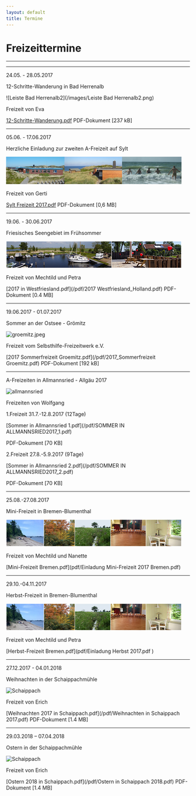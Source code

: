 ```yaml
---
layout: default
title: Termine
---
```

# Freizeittermine

------------------------------------------------------------------
-------------------------------------------------------------------

24.05. - 28.05.2017

12-Schritte-Wanderung in Bad Herrenalb

![Leiste Bad Herrenalb2](/images/Leiste Bad Herrenalb2.png)

Freizeit von Eva

[12-Schritte-Wanderung.pdf](/pdf/12-Schritte-Wanderung.pdf)
PDF-Dokument [237 kB]

-------------------------------------------------------------------

05.06. - 17.06.2017

Herzliche Einladung zur zweiten A-Freizeit auf Sylt  

![Sylt](/images/leiste-sylt-2.png)

Freizeit von Gerti

[Sylt Freizeit 2017.pdf](/pdf/Sylt_Freizeit_2017_Adresse_anonym.pdf)
PDF-Dokument [0,6 MB]

---------------------------------------------------------------------

19.06. - 30.06.2017

Friesisches Seengebiet im Frühsommer

![Leiste_Friesland](/images/Leiste_Friesland.jpg)

Freizeit von Mechtild und Petra

[2017 in Westfriesland.pdf](/pdf/2017 Westfriesland_Holland.pdf)
PDF-Dokument [0.4 MB]

---------------------------------------------------------------------

19.06.2017 - 01.07.2017

Sommer an der Ostsee - Grömitz

![groemitz.jpeg](/images/groemitz.jpeg)

Freizeit vom Selbsthilfe-Freizeitwerk e.V.

[2017 Sommerfreizeit Groemitz.pdf](/pdf/2017_Sommerfreizeit Groemitz.pdf)
PDF-Dokument [192 kB]

---------------------------------------------------------------------

A-Freizeiten in Allmannsried - Allgäu 2017

![allmannsried](/images/allmansried.jpeg)

Freizeiten von Wolfgang 

1.Freizeit 31.7.-12.8.2017 (12Tage)

[Sommer in Allmannsried 1.pdf](/pdf/SOMMER IN ALLMANNSRIED2017_1.pdf)

PDF-Dokument [70 KB]

2.Freizeit 27.8.-5.9.2017   (9Tage)

[Sommer in Allmannsried 2.pdf](/pdf/SOMMER IN ALLMANNSRIED2017_2.pdf)

PDF-Dokument [70 KB]

---------------------------------------------------------------------

25.08.-27.08.2017

Mini-Freizeit in Bremen-Blumenthal

![Bremen](images/Leiste_Herbst_Bremen.jpg)

Freizeit von Mechtild und Nanette

[Mini-Freizeit Bremen.pdf](pdf/Einladung Mini-Freizeit 2017 Bremen.pdf)

---------------------------------------------------------------------

29.10.-04.11.2017

Herbst-Freizeit in Bremen-Blumenthal

![Bremen](images/Leiste_Herbst_Bremen.jpg)

Freizeit von Mechtild und Petra

[Herbst-Freizeit Bremen.pdf](pdf/Einladung Herbst 2017.pdf )

---------------------------------------------------------------------

27.12.2017 - 04.01.2018

Weihnachten in der Schaippachmühle

![Schaippach](/images/schaippach.jpeg)

Freizeit von Erich

[Weihnachten 2017 in Schaippach.pdf](/pdf/Weihnachten in Schaippach 2017.pdf)
PDF-Dokument [1.4 MB]

----------------------------------------------------------------------------

29.03.2018 – 07.04.2018

Ostern in der Schaippachmühle

![Schaippach](/images/schaippach.jpeg)

Freizeit von Erich

[Ostern 2018 in Schaippach.pdf](/pdf/Ostern in Schaippach 2018.pdf)
PDF-Dokument [1.4 MB]
